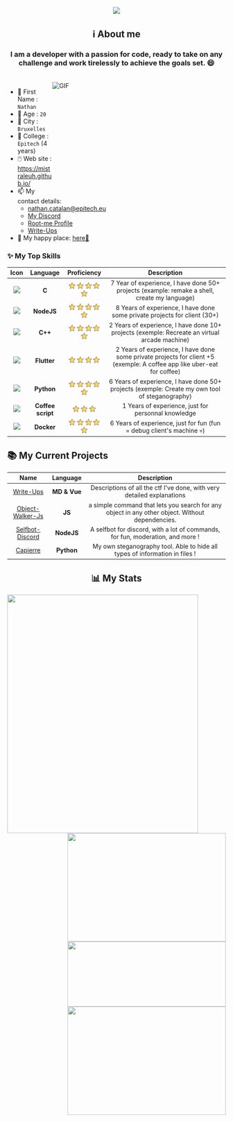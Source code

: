 
<p align="center">
  <a href="https://github.com/MisTraleuh">
    <img src="https://readme-typing-svg.herokuapp.com?font=Fira+Code&weight=100&pause=1000&color=EAF711&center=true&vCenter=true&random=true&width=353&height=35&lines=Hello+it's+MisTrale+%F0%9F%98%81;I+love+learning+new+things+%F0%9F%93%9A;I+love+CTF+%F0%9F%9A%A9;I+love+to+code+lots+of+things+%F0%9F%A7%91%E2%80%8D%F0%9F%92%BB;I+love+listening+to+music+%F0%9F%8E%A7;I+love+brazilian+phonk+%F0%9F%A4%AF;Javascript+is+the+best+%F0%9F%98%9D;MisTrale+is+cool+%F0%9F%98%8E;MisTraleuh+is+like+venom+%F0%9F%95%B7%EF%B8%8F;Computer+lovers+%F0%9F%92%98;Linux%2C+Ubuntu%2C+WSL+%F0%9F%AB%B6">
  </a>
</p>

## <center> ℹ️ About me </center>

<h3 align="center"> I am a developer with a passion for code, ready to take on any challenge and work tirelessly to achieve the goals set. 😄
</h3>

<br>

<img align="right" margin-top="15px" width="400" height="250px" alt="GIF" src="https://cdn.dribbble.com/users/1059583/screenshots/4171367/coding-freak.gif" />

- 📇 First Name : `Nathan`
- 👨 Age : `20`
- 🌆 City : `Bruxelles`
- 🏢 College : `Epitech` (4 years)
- 🖱️ Web site : https://mistraleuh.github.io/
- 📫 My contact details:
  - [nathan.catalan@epitech.eu](mailto:nathan.catalan@epitech.eu)
  - [My Discord](https://discord.com/users/474143573928050710)
  - [Root-me Profile](https://www.root-me.org/MisTraleuh)
  - [Write-Ups](https://mistrale-wu.onrender.com/fr/)
- 👀 My happy place: [here🫢](https://mistrale-wu.onrender.com/fr/) 

### ✨ My Top Skills 

|        Icon        |             Language             |         Proficiency         |               Description               |
|:------------------:|:--------------------------------:|:---------------------------:|:---------------------------------------:|
| <img src="https://upload.wikimedia.org/wikipedia/commons/thumb/1/18/C_Programming_Language.svg/1200px-C_Programming_Language.svg.png" width="20" vertical-align="middle"/> | **C** | <img src="./assets/etoile.png" width="15" vertical-align="middle"/> <img src="./assets/etoile.png" width="15" vertical-align="middle"/> <img src="./assets/etoile.png" width="15" vertical-align="middle"/> <img src="./assets/etoile.png" width="15" vertical-align="middle"/> <img src="./assets/etoile.png" width="15" vertical-align="middle"/> | 7 Year of experience, I have done 50+ projects (example: remake a shell, create my language) |
| <img src="https://images.g2crowd.com/uploads/product/image/large_detail/large_detail_f0b606abb6d19089febc9faeeba5bc05/nodejs-development-services.png" width="20" vertical-align="middle"/> | **NodeJS** | <img src="./assets/etoile.png" width="15" vertical-align="middle"/> <img src="./assets/etoile.png" width="15" vertical-align="middle"/> <img src="./assets/etoile.png" width="15" vertical-align="middle"/> <img src="./assets/etoile.png" width="15" vertical-align="middle"/> <img src="./assets/etoile.png" width="15" vertical-align="middle"/> | 8 Years of experience, I have done some private projects for client (30+) |
| <img src="https://upload.wikimedia.org/wikipedia/commons/thumb/1/18/ISO_C%2B%2B_Logo.svg/1200px-ISO_C%2B%2B_Logo.svg.png" width="20" vertical-align="middle"/> | **C++** | <img src="./assets/etoile.png" width="15" vertical-align="middle"/> <img src="./assets/etoile.png" width="15" vertical-align="middle"/> <img src="./assets/etoile.png" width="15" vertical-align="middle"/> <img src="./assets/etoile.png" width="15" vertical-align="middle"/> <img src="./assets/etoile.png" width="15" vertical-align="middle"/>| 2 Years of experience, I have done 10+ projects (exemple: Recreate an virtual arcade machine) |
| <img src="https://cdn.iconscout.com/icon/free/png-256/free-flutter-logo-icon-download-in-svg-png-gif-file-formats--programming-language-coding-development-logos-icons-1720090.png?f=webp" width="20" vertical-align="middle"/> | **Flutter** | <img src="./assets/etoile.png" width="15" vertical-align="middle"/> <img src="./assets/etoile.png" width="15" vertical-align="middle"/> <img src="./assets/etoile.png" width="15" vertical-align="middle"/> <img src="./assets/etoile.png" width="15" vertical-align="middle"/> | 2 Years of experience, I have done some private projects for client +5 (exemple: A coffee app like uber-eat for coffee) |
| <img src="https://cdn3.iconfinder.com/data/icons/logos-and-brands-adobe/512/267_Python-512.png" width="20" vertical-align="middle"/> | **Python** | <img src="./assets/etoile.png" width="15" vertical-align="middle"/> <img src="./assets/etoile.png" width="15" vertical-align="middle"/> <img src="./assets/etoile.png" width="15" vertical-align="middle"/> <img src="./assets/etoile.png" width="15" vertical-align="middle"/> <img src="./assets/etoile.png" width="15" vertical-align="middle"/>| 6 Years of experience, I have done 50+ projects (exemple: Create my own tool of steganography)|
| <img src="https://cdn.iconscout.com/icon/free/png-256/free-coffeescript-logo-icon-download-in-svg-png-gif-file-formats--wordmark-programming-langugae-freebies-pack-logos-icons-1175056.png" width="20" vertical-align="middle"/> | **Coffee script** | <img src="./assets/etoile.png" width="15" vertical-align="middle"/> <img src="./assets/etoile.png" width="15" vertical-align="middle"/> <img src="./assets/etoile.png" width="15" vertical-align="middle"/> | 1 Years of experience, just for personnal knowledge |
| <img src="https://cdn4.iconfinder.com/data/icons/logos-and-brands/512/97_Docker_logo_logos-512.png" width="20" vertical-align="middle"/> | **Docker** | <img src="./assets/etoile.png" width="15" vertical-align="middle"/> <img src="./assets/etoile.png" width="15" vertical-align="middle"/> <img src="./assets/etoile.png" width="15" vertical-align="middle"/> <img src="./assets/etoile.png" width="15" vertical-align="middle"/> <img src="./assets/etoile.png" width="15" vertical-align="middle"/>| 6 Years of experience, just for fun (fun = debug client's machine 💀) |

## 📚 My Current Projects

|              Name                |           Language          |                                    Description                                           |
|:--------------------------------:|:---------------------------:|:----------------------------------------------------------------------------------------:|
|       [Write-Ups](https://mistrale-wu.onrender.com/fr/)     |       **MD & Vue**      |          Descriptions of all the ctf I've done, with very detailed explanations          |
|       [Object-Walker-Js](https://github.com/MisTraleuh/Object-Walker-Js)    | **JS** | a simple command that lets you search for any object in any other object. Without dependencies. |
|   [Selfbot-Discord](https://github.com/MisTraleuh/Selfbot-Discord)   |          **NodeJS**         |      A selfbot for discord, with a lot of commands, for fun, moderation, and more !      |
|   [Capierre](https://github.com/MisTraleuh/Capierre)   |          **Python**         |      My own steganography tool. Able to hide all types of information in files !      |

## <center> 📊 My Stats </center>

<p>
  <img align="left" width="440" height="550px" src="https://root-me-diff.vercel.app/rm-gh?nickname=MisTraleuh" />
  <img align="right" width="365" height="250px" src="https://github-readme-stats.vercel.app/api?username=mistraleuh&show_icons=true&theme=tokyonight" />
  <img align="right" width="365" height="150px" src="https://github-readme-stats.vercel.app/api/top-langs/?username=mistraleuh&layout=compact" />
  <img align="right" width="365" height="250px" src="http://github-readme-streak-stats.herokuapp.com?user=mistraleuh&theme=tokyonight" />
</p>


